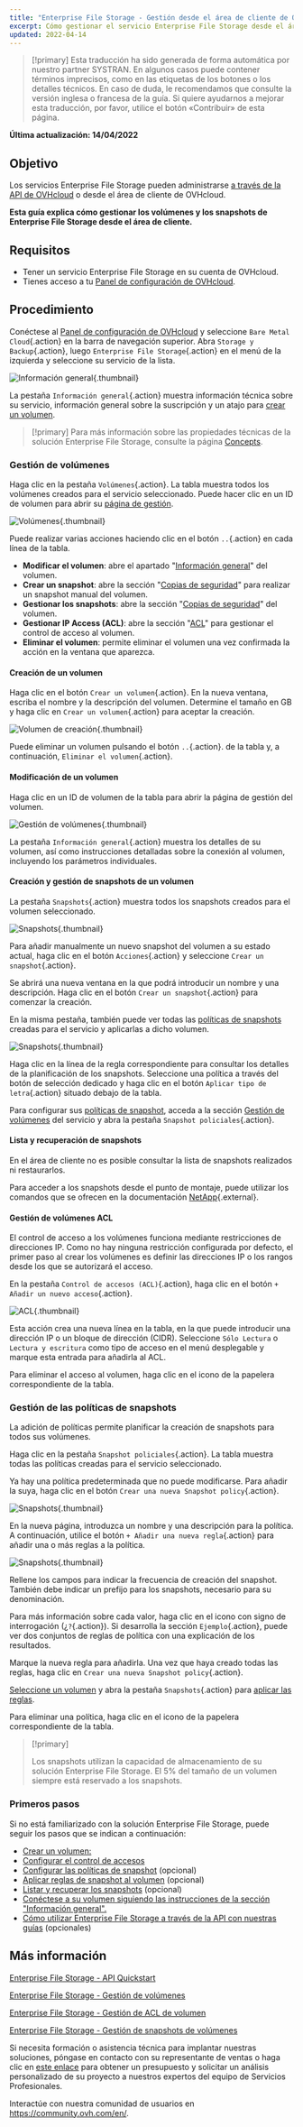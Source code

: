 ```yaml
---
title: "Enterprise File Storage - Gestión desde el área de cliente de OVHcloud"
excerpt: Cómo gestionar el servicio Enterprise File Storage desde el área de cliente de OVHcloud
updated: 2022-04-14
---
```


> [!primary]
> Esta traducción ha sido generada de forma automática por nuestro partner SYSTRAN. En algunos casos puede contener términos imprecisos, como en las etiquetas de los botones o los detalles técnicos. En caso de duda, le recomendamos que consulte la versión inglesa o francesa de la guía. Si quiere ayudarnos a mejorar esta traducción, por favor, utilice el botón «Contribuir» de esta página.
> 

**Última actualización: 14/04/2022**

## Objetivo

Los servicios Enterprise File Storage pueden administrarse [a través de la API de OVHcloud](/pages/storage_and_backup/file_storage/enterprise_file_storage/netapp_quick_start) o desde el área de cliente de OVHcloud.

**Esta guía explica cómo gestionar los volúmenes y los snapshots de Enterprise File Storage desde el área de cliente.**

## Requisitos

- Tener un servicio Enterprise File Storage en su cuenta de OVHcloud.
- Tienes acceso a tu [Panel de configuración de OVHcloud](https://ca.ovh.com/auth/?action=gotomanager&from=https://www.ovh.com/world/&ovhSubsidiary=ws).

## Procedimiento <a name="instructions"></a>

Conéctese al [Panel de configuración de OVHcloud](https://ca.ovh.com/auth/?action=gotomanager&from=https://www.ovh.com/world/&ovhSubsidiary=ws) y seleccione `Bare Metal Cloud`{.action} en la barra de navegación superior. Abra `Storage y Backup`{.action}, luego `Enterprise File Storage`{.action} en el menú de la izquierda y seleccione su servicio de la lista.

![Información general](images/manage_enterprise01.png){.thumbnail}

La pestaña `Información general`{.action} muestra información técnica sobre su servicio, información general sobre la suscripción y un atajo para [crear un volumen](#create_volume).

> [!primary]
> Para más información sobre las propiedades técnicas de la solución Enterprise File Storage, consulte la página [Concepts](/pages/storage_and_backup/file_storage/enterprise_file_storage/netapp_concepts).
>

### Gestión de volúmenes <a name="manage_volume"></a>

Haga clic en la pestaña `Volúmenes`{.action}. La tabla muestra todos los volúmenes creados para el servicio seleccionado. Puede hacer clic en un ID de volumen para abrir su [página de gestión](#modify_volume). 

![Volúmenes](images/manage_enterprise02.png){.thumbnail}

Puede realizar varias acciones haciendo clic en el botón `..`{.action} en cada línea de la tabla.

- **Modificar el volumen**: abre el apartado "[Información general](#modify_volume)" del volumen.
- **Crear un snapshot**: abre la sección "[Copias de seguridad](#snapshots)" para realizar un snapshot manual del volumen.
- **Gestionar los snapshots**: abre la sección "[Copias de seguridad](#snapshots)" del volumen.
- **Gestionar IP Access (ACL)**: abre la sección "[ACL](#access_control)" para gestionar el control de acceso al volumen.
- **Eliminar el volumen**: permite eliminar el volumen una vez confirmada la acción en la ventana que aparezca.

#### Creación de un volumen <a name="create_volume"></a>

Haga clic en el botón `Crear un volumen`{.action}. En la nueva ventana, escriba el nombre y la descripción del volumen. Determine el tamaño en GB y haga clic en `Crear un volumen`{.action} para aceptar la creación.

![Volumen de creación](images/manage_enterprise03.png){.thumbnail}

Puede eliminar un volumen pulsando el botón `..`{.action}. de la tabla y, a continuación, `Eliminar el volumen`{.action}.

#### Modificación de un volumen <a name="modify_volume"></a>

Haga clic en un ID de volumen de la tabla para abrir la página de gestión del volumen.

![Gestión de volúmenes](images/manage_enterprise04.png){.thumbnail}

La pestaña `Información general`{.action} muestra los detalles de su volumen, así como instrucciones detalladas sobre la conexión al volumen, incluyendo los parámetros individuales.

#### Creación y gestión de snapshots de un volumen <a name="snapshots"></a>

La pestaña `Snapshots`{.action} muestra todos los snapshots creados para el volumen seleccionado.

![Snapshots](images/manage_enterprise05.png){.thumbnail}

Para añadir manualmente un nuevo snapshot del volumen a su estado actual, haga clic en el botón `Acciones`{.action} y seleccione `Crear un snapshot`{.action}.

Se abrirá una nueva ventana en la que podrá introducir un nombre y una descripción. Haga clic en el botón `Crear un snapshot`{.action} para comenzar la creación.

En la misma pestaña, también puede ver todas las [políticas de snapshots](#snapshot_policy) creadas para el servicio y aplicarlas a dicho volumen.

![Snapshots](images/manage_enterprise06.png){.thumbnail}

Haga clic en la línea de la regla correspondiente para consultar los detalles de la planificación de los snapshots. Seleccione una política a través del botón de selección dedicado y haga clic en el botón `Aplicar tipo de letra`{.action} situado debajo de la tabla.

Para configurar sus [políticas de snapshot](#snapshot_policy), acceda a la sección [Gestión de volúmenes](#instructions) del servicio y abra la pestaña `Snapshot policiales`{.action}.

#### Lista y recuperación de snapshots <a name="access_snapshots"></a>

En el área de cliente no es posible consultar la lista de snapshots realizados ni restaurarlos.

Para acceder a los snapshots desde el punto de montaje, puede utilizar los comandos que se ofrecen en la documentación [NetApp](https://library.netapp.com/ecmdocs/ECMP1196991/html/GUID-36DC110C-C0FE-4313-BF53-1C12838F7BBD.html){.external}.

#### Gestión de volúmenes ACL <a name="access_control"></a>

El control de acceso a los volúmenes funciona mediante restricciones de direcciones IP. Como no hay ninguna restricción configurada por defecto, el primer paso al crear los volúmenes es definir las direcciones IP o los rangos desde los que se autorizará el acceso.

En la pestaña `Control de accesos (ACL)`{.action}, haga clic en el botón `+ Añadir un nuevo acceso`{.action}.

![ACL](images/manage_enterprise07.png){.thumbnail}

Esta acción crea una nueva línea en la tabla, en la que puede introducir una dirección IP o un bloque de dirección (CIDR). Seleccione `Sólo Lectura` o `Lectura y escritura` como tipo de acceso en el menú desplegable y marque esta entrada para añadirla al ACL.

Para eliminar el acceso al volumen, haga clic en el icono de la papelera correspondiente de la tabla.

### Gestión de las políticas de snapshots <a name="snapshot_policy"></a>

La adición de políticas permite planificar la creación de snapshots para todos sus volúmenes.

Haga clic en la pestaña `Snapshot policiales`{.action}. La tabla muestra todas las políticas creadas para el servicio seleccionado.

Ya hay una política predeterminada que no puede modificarse. Para añadir la suya, haga clic en el botón `Crear una nueva Snapshot policy`{.action}.

![Snapshots](images/manage_enterprise08.png){.thumbnail}

En la nueva página, introduzca un nombre y una descripción para la política. A continuación, utilice el botón `+ Añadir una nueva regla`{.action} para añadir una o más reglas a la política.

![Snapshots](images/manage_enterprise09.png){.thumbnail}

Rellene los campos para indicar la frecuencia de creación del snapshot. También debe indicar un prefijo para los snapshots, necesario para su denominación.

Para más información sobre cada valor, haga clic en el icono con signo de interrogación (¿`?`{.action}). Si desarrolla la sección `Ejemplo`{.action}, puede ver dos conjuntos de reglas de política con una explicación de los resultados.

Marque la nueva regla para añadirla. Una vez que haya creado todas las reglas, haga clic en `Crear una nueva Snapshot policy`{.action}.

[Seleccione un volumen](#manage_volume) y abra la pestaña `Snapshots`{.action} para [aplicar las reglas](#snapshots).

Para eliminar una política, haga clic en el icono de la papelera correspondiente de la tabla.

> [!primary]
>
> Los snapshots utilizan la capacidad de almacenamiento de su solución Enterprise File Storage. El 5% del tamaño de un volumen siempre está reservado a los snapshots.
>

### Primeros pasos <a name="firststeps"></a>

Si no está familiarizado con la solución Enterprise File Storage, puede seguir los pasos que se indican a continuación:

- [Crear un volumen:](#create_volume)
- [Configurar el control de accesos](#access_control)
- [Configurar las políticas de snapshot](#snapshot_policy) (opcional)
- [Aplicar reglas de snapshot al volumen](#snapshots) (opcional)
- [Listar y recuperar los snapshots](#access_snapshots) (opcional)
- [Conéctese a su volumen siguiendo las instrucciones de la sección "Información general".](#modify_volume)
- [Cómo utilizar Enterprise File Storage a través de la API con nuestras guías](#gofurther) (opcionales)

## Más información <a name="gofurther"></a>

[Enterprise File Storage - API Quickstart](/pages/storage_and_backup/file_storage/enterprise_file_storage/netapp_quick_start)

[Enterprise File Storage - Gestión de volúmenes](/pages/storage_and_backup/file_storage/enterprise_file_storage/netapp_volumes)

[Enterprise File Storage - Gestión de ACL de volumen](/pages/storage_and_backup/file_storage/enterprise_file_storage/netapp_volume_acl)

[Enterprise File Storage - Gestión de snapshots de volúmenes](/pages/storage_and_backup/file_storage/enterprise_file_storage/netapp_volume_snapshots)

Si necesita formación o asistencia técnica para implantar nuestras soluciones, póngase en contacto con su representante de ventas o haga clic en [este enlace](https://www.ovhcloud.com/es/professional-services/) para obtener un presupuesto y solicitar un análisis personalizado de su proyecto a nuestros expertos del equipo de Servicios Profesionales.

Interactúe con nuestra comunidad de usuarios en <https://community.ovh.com/en/>.
